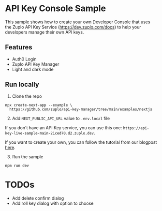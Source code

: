 # API Key Console Sample

This sample shows how to create your own Developer Console that uses the Zuplo API Key Service (https://dev.zuplo.com/docs) to help your developers manage their own API keys.

## Features

- Auth0 Login
- Zuplo API Key Manager
- Light and dark mode

## Run locally

1. Clone the repo

```
npx create-next-app --example \
  https://github.com/zuplo/api-key-manager/tree/main/examples/nextjs
```

2. Add `NEXT_PUBLIC_API_URL` value to `.env.local` file

If you don't have an API Key service, you can use this one: `https://api-key-live-sample-main-21ced70.d2.zuplo.dev`.

If you want to create your own, you can follow the tutorial from our blogpost [here](https://zuplo.com/blog/2023/08/08/open-source-release).

3. Run the sample

```
npm run dev
```

# TODOs

- Add delete confirm dialog
- Add roll key dialog with option to choose
